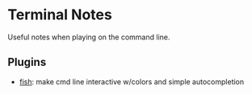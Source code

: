 # Terminal Notes
Useful notes when playing on the command line.

## Plugins
- [fish](fish.md): make cmd line interactive w/colors and simple autocompletion
